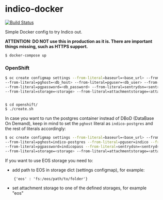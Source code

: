 # indico-docker

[![Build Status](https://www.travis-ci.org/indico/indico-containers.svg?branch=master)](https://www.travis-ci.org/indico/indico-containers)

Simple Docker config to try Indico out.

**ATTENTION: DO NOT use this in production as it is. There are important things missing, such as HTTPS support.**

```sh
$ docker-compose up
```


### OpenShift

```sh
$ oc create configmap settings --from-literal=baseurl=<base_url> --from-literal=pgdatabase=<db_name>
--from-literal=pghost=<db_host> --from-literal=pguser=<db_user> --from-literal=pgport=<db_port>
--from-literal=pgpassword=<db_password> --from-literal=sentrydsn=<sentrydsn> --from-literal=secretkey=<secretkey>
--from-literal=storage=<storage> --from-literal=attachmentstorage=<attachment_storage>


$ cd openshift/
$ ./create.sh
```

In case you want to run the postgres container instead of DBoD (DataBase On Demand), keep in mind to set the `pghost`
literal as `indico-postgres` and the rest of literals accordingly:

```sh
$ oc create configmap settings --from-literal=baseurl=<base_url> --from-literal=pgdatabase=indico
--from-literal=pghost=indico-postgres --from-literal=pguser=indico --from-literal=pgport=5432
--from-literal=pgpassword=indicopass --from-literal=sentrydsn=<sentrydsn> --from-literal=secretkey=<secretkey>
--from-literal=storage=<storage> --from-literal=attachmentstorage=<attachment_storage>
```

If you want to use EOS storage you need to:

- add path to EOS in storage dict (settings configmap), for example:

```
    {'eos' : 'fs:/eos/path/to/folder'}
```

- set attachment storage to one of the defined storages, for example "eos"
